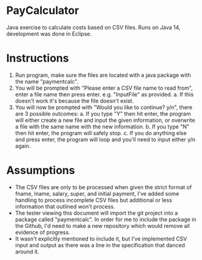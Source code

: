 # PayCalculator
Java exercise to calculate costs based on CSV files. Runs on Java 14, development was done in Eclipse.

# Instructions
1. Run program, make sure the files are located with a java package with the name "paymentcalc".
2. You will be prompted with "Please enter a CSV file name to read from", enter a file name then press enter. e.g. "InputFile" as provided.
  a. If this doesn't work it's because the file doesn't exist.
3. You will now be prompted with "Would you like to continue? y/n", there are 3 possible outcomes:
  a. If you type "Y" then hit enter, the program will either create a new file and input the given information, or overwrite a file with the same name with the new information.
  b. If you type "N" then hit enter, the program will safely stop.
  c. If you do anything else and press enter, the program will loop and you'll need to input either y/n again.

# Assumptions
- The CSV files are only to be processed when given the strict format of fname, lname, salary, super, and initial payment, I've added some handling to process incomplete CSV files but additional or less information that outlined won't process.
- The tester viewing this document will import the git project into a package called "paymentcalc". In order for me to include the package in the Github, I'd need to make a new repository which would remove all evidence of progress.
- It wasn't explicitly mentioned to include it, but I've implemented CSV input and output as there was a line in the specification that danced around it.
